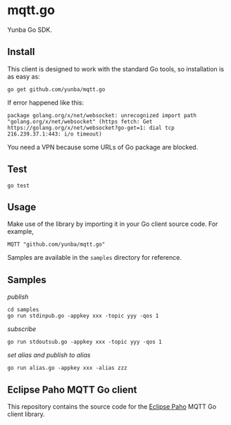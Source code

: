 # mqtt.go

Yunba Go SDK.

## Install

This client is designed to work with the standard Go tools, so installation is as easy as:

```
go get github.com/yunba/mqtt.go
```

If error happened like this:

```
package golang.org/x/net/websocket: unrecognized import path "golang.org/x/net/websocket" (https fetch: Get https://golang.org/x/net/websocket?go-get=1: dial tcp 216.239.37.1:443: i/o timeout)
```

You need a VPN because some URLs of Go package are blocked.

## Test

```
go test
```

## Usage

Make use of the library by importing it in your Go client source code. For example,

```
MQTT "github.com/yunba/mqtt.go"
```

Samples are available in the `samples` directory for reference.

## Samples

_publish_

```
cd samples
go run stdinpub.go -appkey xxx -topic yyy -qos 1
```

_subscribe_

```
go run stdoutsub.go -appkey xxx -topic yyy -qos 1
```

_set alias and publish to alias_

```
go run alias.go -appkey xxx -alias zzz
```

## Eclipse Paho MQTT Go client

This repository contains the source code for the [Eclipse Paho](http://eclipse.org/paho) MQTT Go client library.


